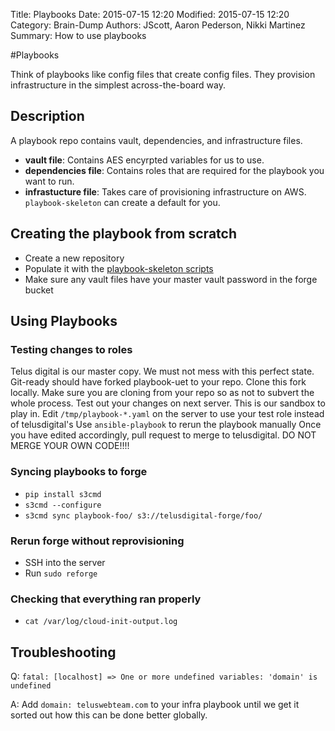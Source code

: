 Title: Playbooks
Date: 2015-07-15 12:20
Modified: 2015-07-15 12:20
Category: Brain-Dump
Authors: JScott, Aaron Pederson, Nikki Martinez
Summary: How to use playbooks

#Playbooks

Think of playbooks like config files that create config files. They provision infrastructure in the simplest across-the-board way.

Description
-----------

A playbook repo contains vault, dependencies, and infrastructure files.

- **vault file**: Contains AES encyrpted variables for us to use.
- **dependencies file**: Contains roles that are required for the playbook you want to run.
- **infrastucture file**: Takes care of provisioning infrastructure on AWS. `playbook-skeleton` can create a default for you.

Creating the playbook from scratch
----------------------------------

- Create a new repository
- Populate it with the [playbook-skeleton scripts](https://github.com/aaronpederson/playbook-skeleton)
- Make sure any vault files have your master vault password in the forge bucket

Using Playbooks
----------------

### Testing changes to roles

Telus digital is our master copy. We must not mess with this perfect state.
Git-ready should have forked playbook-uet to your repo.
Clone this fork locally. Make sure you are cloning from your repo so as not to subvert the whole process.
Test out your changes on next server. This is our sandbox to play in.
Edit `/tmp/playbook-*.yaml` on the server to use your test role instead of telusdigital's
Use `ansible-playbook` to rerun the playbook manually
Once you have edited accordingly, pull request to merge to telusdigital.
DO NOT MERGE YOUR OWN CODE!!!!

### Syncing playbooks to forge

- `pip install s3cmd`
- `s3cmd --configure`
- `s3cmd sync playbook-foo/ s3://telusdigital-forge/foo/`

### Rerun forge without reprovisioning

- SSH into the server
- Run `sudo reforge`

### Checking that everything ran properly

- `cat /var/log/cloud-init-output.log`

Troubleshooting
---------------

Q: `fatal: [localhost] => One or more undefined variables: 'domain' is undefined`

A: Add `domain: teluswebteam.com` to your infra playbook until we get it sorted out how this can be done better globally.